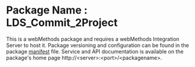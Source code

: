 # Package Name : LDS_Commit_2Project
This is a webMethods package and requires a webMethods Integration Server to host it. Package versioning and configuration can be found in the package [manifest](./LDS_Commit_2Project/manifest.v3) file. Service and API documentation is available on the package's home page http://&lt;server&gt;:&lt;port&gt;/&lt;packagename>.